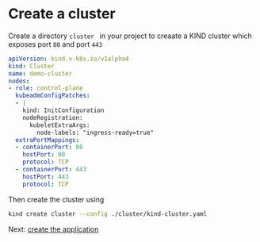 # Create a cluster

Create a directory ``cluster `` in your project to creaate a KIND cluster which exposes port ``80`` and port ```443```

```yaml
apiVersion: kind.x-k8s.io/v1alpha4
kind: Cluster
name: demo-cluster
nodes:
- role: control-plane
  kubeadmConfigPatches:
  - |
    kind: InitConfiguration
    nodeRegistration:
      kubeletExtraArgs:
        node-labels: "ingress-ready=true"
  extraPortMappings:
  - containerPort: 80
    hostPort: 80
    protocol: TCP
  - containerPort: 443
    hostPort: 443
    protocol: TCP
```

Then create the cluster using 

```bash
kind create cluster --config ./cluster/kind-cluster.yaml
```

Next: [create the application](create_application.md)
